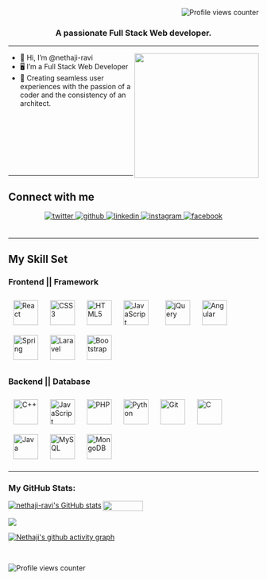 <div align="right"> 
 
![Profile views counter](https://komarev.com/ghpvc/?username=nethaji-ravi&&style=flat-square)

</div>

<h3 align="center">A passionate Full Stack Web developer.</h3>

----


<!--
<div style="display: flex; justify-content: space-between;">
<div style="flex: 1;">
        - 👋 Hi, I’m @nethaji-ravi
        - 🖥️ I’m a Junior Full Stack Developer
        - 🔭 Currently Looking for a Job
</div>
<div style="flex: 1; text-align: right;">
<img src="https://user-images.githubusercontent.com/74038190/225813708-98b745f2-7d22-48cf-9150-083f1b00d6c9.gif" height="350px">
</div>
</div>
-->

<div>
<img align="right" src="https://user-images.githubusercontent.com/74038190/225813708-98b745f2-7d22-48cf-9150-083f1b00d6c9.gif" height="250px">



-  👋 Hi, I’m @nethaji-ravi
-  🖥️ I’m a Full Stack Web Developer
-  🔭 Creating seamless user experiences with the passion of a coder and the consistency of an architect. 

<br>
<br/>  <br/>  <br/>  
</div>
<!---
nethaji-ravi/nethaji-ravi is a ✨ special ✨ repository because its `README.md` (this file) appears on your GitHub profile.
You can click the Preview link to take a look at your changes.
--->


<div>
<h3 align="center"></h3>
</div>


  

<br/>  

----

## Connect with me  
<div align="center">
<a href="https://twitter.com/156navin" target="_blank">
<img src=https://img.shields.io/badge/twitter-%2300acee.svg?&style=for-the-badge&logo=twitter&logoColor=white alt=twitter style="margin-bottom: 5px;" />
</a>
 <a href="https://github.com/nethaji-ravi" target="_blank">
<img src=https://img.shields.io/badge/github-%2324292e.svg?&style=for-the-badge&logo=github&logoColor=white alt=github style="margin-bottom: 5px;" />
</a>  
<a href="https://linkedin.com/in/nethaji-ravi" target="_blank">
<img src=https://img.shields.io/badge/linkedin-%231E77B5.svg?&style=for-the-badge&logo=linkedin&logoColor=white alt=linkedin style="margin-bottom: 5px;" />
</a>
<a href="https://instagram.com/navin_netha_156" target="_blank">
<img src=https://img.shields.io/badge/instagram-%23000000.svg?&style=for-the-badge&logo=instagram&logoColor=white alt=instagram style="margin-bottom: 5px;" />
</a>
<a href="https://www.facebook.com/nethaji.nethaji.921230" target="_blank">
<img src=https://img.shields.io/badge/facebook-%232E87FB.svg?&style=for-the-badge&logo=facebook&logoColor=white alt=facebook style="margin-bottom: 5px;" />
</a>

</div>  
   

<br/>  


----


## My Skill Set  
<!-- <table width="100%"> 
<tr><td valign="top" width="50%"> 
<!-- <div style="display:flex;"> 
<div align="right" style="width: 50%;"> -->
### Frontend  || Framework
<div align="left">  
<a href="https://reactjs.org/" target="_blank"><img style="margin: 10px" src="https://profilinator.rishav.dev/skills-assets/react-original-wordmark.svg" alt="React" height="50" /></a>  
<a href="https://www.w3schools.com/css/" target="_blank"><img style="margin: 10px" src="https://profilinator.rishav.dev/skills-assets/css3-original-wordmark.svg" alt="CSS3" height="50" /></a>  
<a href="https://en.wikipedia.org/wiki/HTML5" target="_blank"><img style="margin: 10px" src="https://profilinator.rishav.dev/skills-assets/html5-original-wordmark.svg" alt="HTML5" height="50" /></a>  
<a href="https://www.javascript.com/" target="_blank"><img style="margin: 10px" src="https://profilinator.rishav.dev/skills-assets/javascript-original.svg" alt="JavaScript" height="50" /></a>  
<a style="margin-left:10px" href="https://jquery.com/" target="_blank"><img style="margin: 10px" src="https://profilinator.rishav.dev/skills-assets/jquery.png" alt="jQuery" height="50" /></a>  
<a href="https://angular.io/" target="_blank"><img style="margin: 10px" src="https://profilinator.rishav.dev/skills-assets/angularjs-original.svg" alt="Angular" height="50" /></a>  
<a href="https://docs.spring.io/spring-framework/docs/3.0.x/reference/expressions.html#:~:text=The%20Spring%20Expression%20Language%20(SpEL,and%20basic%20string%20templating%20functionality." target="_blank"><img style="margin: 10px" src="https://profilinator.rishav.dev/skills-assets/springio-icon.svg" alt="Spring" height="50" /></a>  
<a href="https://laravel.com/" target="_blank"><img style="margin: 10px" src="https://profilinator.rishav.dev/skills-assets/laravel-plain-wordmark.svg" alt="Laravel" height="50" /></a>  
<a href="https://getbootstrap.com/docs/3.4/javascript/" target="_blank"><img style="margin: 10px" src="https://profilinator.rishav.dev/skills-assets/bootstrap-plain.svg" alt="Bootstrap" height="50" /></a> 
</div>
<!-- </td>
</td><td valign="top" width="33%"> 
<td width:50%> 
<div align="left" style="width: 50%;"> -->

### Backend  || Database
<div align="left">  
<a href="https://www.cplusplus.com/" target="_blank"><img style="margin: 10px" src="https://profilinator.rishav.dev/skills-assets/cplusplus-original.svg" alt="C++" height="50" /></a>  
<a href="https://www.javascript.com/" target="_blank"><img style="margin: 10px" src="https://profilinator.rishav.dev/skills-assets/javascript-original.svg" alt="JavaScript" height="50" /></a>  
<a href="https://www.php.net/" target="_blank"><img style="margin: 10px" src="https://profilinator.rishav.dev/skills-assets/php-original.svg" alt="PHP" height="50" /></a>  
<a href="https://www.python.org/" target="_blank"><img style="margin: 10px" src="https://profilinator.rishav.dev/skills-assets/python-original.svg" alt="Python" height="50" /></a>  
<a href="https://github.com/" target="_blank"><img style="margin: 10px" src="https://profilinator.rishav.dev/skills-assets/git-scm-icon.svg" alt="Git" height="50" /></a>  
<a href="https://www.cprogramming.com/" target="_blank"><img style="margin: 10px" src="https://profilinator.rishav.dev/skills-assets/c-original.svg" alt="C" height="50" /></a>  
<a href="https://www.java.com/" target="_blank"><img style="margin: 10px" src="https://profilinator.rishav.dev/skills-assets/java-original-wordmark.svg" alt="Java" height="50" /></a>  
<a href="https://www.mysql.com/" target="_blank"><img style="margin: 10px" src="https://profilinator.rishav.dev/skills-assets/mysql-original-wordmark.svg" alt="MySQL" height="50" /></a>  
<a href="https://www.mongodb.com/" target="_blank"><img style="margin: 10px" src="https://profilinator.rishav.dev/skills-assets/mongodb-original-wordmark.svg" alt="MongoDB" height="50" /></a>  
</div>
 </div>
<!--  </td>
</div>
 </td><td valign="top" width="33%"> -->


<!--
### Database  
<div align="left">  
<a href="https://www.mysql.com/" target="_blank"><img style="margin: 10px" src="https://profilinator.rishav.dev/skills-assets/mysql-original-wordmark.svg" alt="MySQL" height="50" /></a>  
<a href="https://www.mongodb.com/" target="_blank"><img style="margin: 10px" src="https://profilinator.rishav.dev/skills-assets/mongodb-original-wordmark.svg" alt="MongoDB" height="50" /></a>  
</div>

### Framework
<div align="left">   
<a href="https://angular.io/" target="_blank"><img style="margin: 10px" src="https://profilinator.rishav.dev/skills-assets/angularjs-original.svg" alt="Angular" height="50" /></a>  
<a href="https://docs.spring.io/spring-framework/docs/3.0.x/reference/expressions.html#:~:text=The%20Spring%20Expression%20Language%20(SpEL,and%20basic%20string%20templating%20functionality." target="_blank"><img style="margin: 10px" src="https://profilinator.rishav.dev/skills-assets/springio-icon.svg" alt="Spring" height="50" /></a>  
<a href="https://laravel.com/" target="_blank"><img style="margin: 10px" src="https://profilinator.rishav.dev/skills-assets/laravel-plain-wordmark.svg" alt="Laravel" height="50" /></a>  
<a href="https://getbootstrap.com/docs/3.4/javascript/" target="_blank"><img style="margin: 10px" src="https://profilinator.rishav.dev/skills-assets/bootstrap-plain.svg" alt="Bootstrap" height="50" /></a> 
</div>
-->

----
<h3>My GitHub Stats:</h3>
<!---
<a href="http://www.github.com/nethaji-ravi"><img src="https://github-readme-stats.vercel.app/api?username=nethaji-ravi&show_icons=true&hide=&count_private=true&title_color=0891b2&text_color=ffffff&icon_color=0891b2&bg_color=1c1917&hide_border=true&show_icons=true" alt="nethaji-ravi's GitHub stats" /></a>
--->
<!---
<img src="https://github-readme-stats.vercel.app/api/top-langs/?username=nethaji-ravi&hide_border=true&layout=compact" align="left" style="width: 100%" />
--->
<div style="display: flex;">
    <a  href="http://www.github.com/nethaji-ravi"><img style="min-width:50%" src="https://github-readme-stats.vercel.app/api?username=nethaji-ravi&show_icons=true&hide=&count_private=true&title_color=0891b2&text_color=ffffff&icon_color=0891b2&bg_color=1c1917&hide_border=true&show_icons=true" alt="nethaji-ravi's GitHub stats" /></a>
    <img src="https://github-readme-stats.vercel.app/api/top-langs/?username=nethaji-ravi&hide_border=true&layout=compact&bg_color=1c1917" align="right" style="width: 40%" />
</div>

<a href="http://www.github.com/nethaji-ravi"><img src="https://github-readme-streak-stats.herokuapp.com/?user=nethaji-ravi&stroke=ffffff&background=1c1917&ring=0891b2&fire=0891b2&currStreakNum=ffffff&currStreakLabel=0891b2&sideNums=ffffff&sideLabels=ffffff&dates=ffffff&hide_border=true" /></a>


[![Nethaji's github activity graph](https://github-readme-activity-graph.vercel.app/graph?username=nethaji-ravi&bg_color=15321e&color=a1fc31&line=68a253&point=60e23c&area=true&hide_border=true)](https://github.com/nethaji-ravi)

<br/>  

![Profile views counter](https://komarev.com/ghpvc/?username=nethaji-ravi&&style=flat-square)  
  

<br/>  


<br/>  





